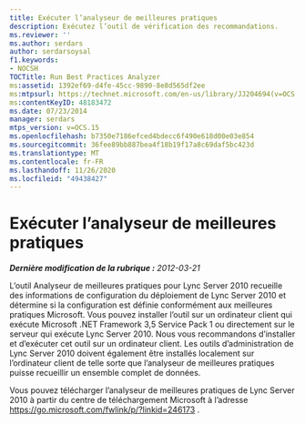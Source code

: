 ```yaml
---
title: Exécuter l’analyseur de meilleures pratiques
description: Exécutez l’outil de vérification des recommandations.
ms.reviewer: ''
ms.author: serdars
author: serdarsoysal
f1.keywords:
- NOCSH
TOCTitle: Run Best Practices Analyzer
ms:assetid: 1392ef69-d4fe-45cc-9890-8e8d565df2ee
ms:mtpsurl: https://technet.microsoft.com/en-us/library/JJ204694(v=OCS.15)
ms:contentKeyID: 48183472
ms.date: 07/23/2014
manager: serdars
mtps_version: v=OCS.15
ms.openlocfilehash: b7350e7186efced4bdecc6f490e618d00e03e854
ms.sourcegitcommit: 36fee89bb887bea4f18b19f17a8c69daf5bc423d
ms.translationtype: MT
ms.contentlocale: fr-FR
ms.lasthandoff: 11/26/2020
ms.locfileid: "49438427"
---
```

# <a name="run-best-practices-analyzer"></a>Exécuter l’analyseur de meilleures pratiques

<div data-xmlns="http://www.w3.org/1999/xhtml">

<div class="topic" data-xmlns="http://www.w3.org/1999/xhtml" data-msxsl="urn:schemas-microsoft-com:xslt" data-cs="https://msdn.microsoft.com/">

<div data-asp="https://msdn2.microsoft.com/asp">



</div>

<div id="mainSection">

<div id="mainBody">

<span> </span>

_**Dernière modification de la rubrique :** 2012-03-21_

L’outil Analyseur de meilleures pratiques pour Lync Server 2010 recueille des informations de configuration du déploiement de Lync Server 2010 et détermine si la configuration est définie conformément aux meilleures pratiques Microsoft. Vous pouvez installer l’outil sur un ordinateur client qui exécute Microsoft .NET Framework 3,5 Service Pack 1 ou directement sur le serveur qui exécute Lync Server 2010. Nous vous recommandons d’installer et d’exécuter cet outil sur un ordinateur client. Les outils d’administration de Lync Server 2010 doivent également être installés localement sur l’ordinateur client de telle sorte que l’analyseur de meilleures pratiques puisse recueillir un ensemble complet de données.

Vous pouvez télécharger l’analyseur de meilleures pratiques de Lync Server 2010 à partir du centre de téléchargement Microsoft à l’adresse <https://go.microsoft.com/fwlink/p/?linkid=246173> .

</div>

<span> </span>

</div>

</div>

</div>


